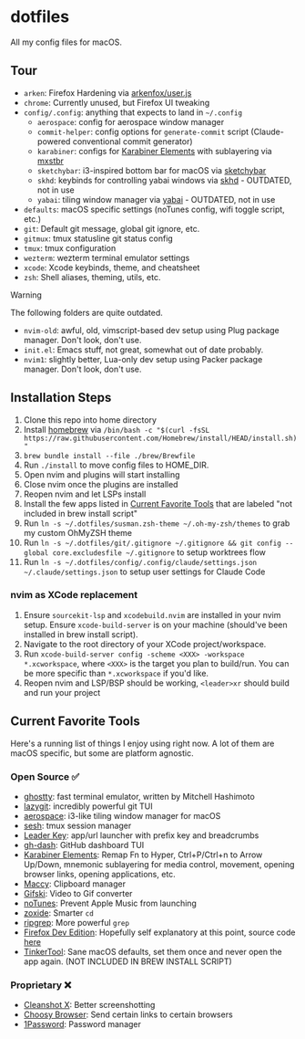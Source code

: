 # dotfiles
All my config files for macOS.

## Tour
- `arken`: Firefox Hardening via [arkenfox/user.js](https://github.com/arkenfox/user.js)
- `chrome`: Currently unused, but Firefox UI tweaking
- `config/.config`: anything that expects to land in `~/.config`
    - `aerospace`: config for aerospace window manager
    - `commit-helper`: config options for `generate-commit` script (Claude-powered conventional commit generator)
    - `karabiner`: configs for [Karabiner Elements](https://github.com/pqrs-org/Karabiner-Elements) with sublayering via [mxstbr](https://github.com/mxstbr/karabiner)
    - `sketchybar`: i3-inspired bottom bar for macOS via [sketchybar](https://github.com/FelixKratz/SketchyBar)
    - `skhd`: keybinds for controlling yabai windows via [skhd](https://github.com/koekeishiya/skhd) - OUTDATED, not in use
    - `yabai`: tiling window manager via [yabai](https://github.com/koekeishiya/yabai) - OUTDATED, not in use
- `defaults`: macOS specific settings (noTunes config, wifi toggle script, etc.)
- `git`: Default git message, global git ignore, etc.
- `gitmux`: tmux statusline git status config
- `tmux`: tmux configuration
- `wezterm`: wezterm terminal emulator settings
- `xcode`: Xcode keybinds, theme, and cheatsheet
- `zsh`: Shell aliases, theming, utils, etc.

> [!WARNING]
> The following folders are quite outdated.
- `nvim-old`: awful, old, vimscript-based dev setup using Plug package manager. Don't look, don't use.
- `init.el`: Emacs stuff, not great, somewhat out of date probably.
- `nvim1`: slightly better, Lua-only dev setup using Packer package manager. Don't look, don't use.

## Installation Steps
1. Clone this repo into home directory
2. Install [homebrew](https://brew.sh/) via `/bin/bash -c "$(curl -fsSL https://raw.githubusercontent.com/Homebrew/install/HEAD/install.sh)"`
3. `brew bundle install --file ./brew/Brewfile`
4. Run `./install` to move config files to HOME_DIR.
5. Open nvim and plugins will start installing
6. Close nvim once the plugins are installed
7. Reopen nvim and let LSPs install
8. Install the few apps listed in [Current Favorite Tools](#current-favorite-tools) that are labeled "not included in brew install script"
9. Run `ln -s ~/.dotfiles/susman.zsh-theme ~/.oh-my-zsh/themes` to grab my custom OhMyZSH theme
10. Run `ln -s ~/.dotfiles/git/.gitignore ~/.gitignore && git config --global core.excludesfile ~/.gitignore` to setup worktrees flow
11. Run `ln -s ~/.dotfiles/config/.config/claude/settings.json ~/.claude/settings.json` to setup user settings for Claude Code

### nvim as XCode replacement
1. Ensure `sourcekit-lsp` and `xcodebuild.nvim` are installed in your nvim setup. Ensure `xcode-build-server` is on your machine (should've been installed in brew install script).
2. Navigate to the root directory of your XCode project/workspace.
3. Run `xcode-build-server config -scheme <XXX> -workspace *.xcworkspace`, where `<XXX>` is the target you plan to build/run. You can be more specific than `*.xcworkspace` if you'd like.
4. Reopen nvim and LSP/BSP should be working, `<leader>xr` should build and run your project

## Current Favorite Tools

Here's a running list of things I enjoy using right now. A lot of them are macOS specific, but some are platform agnostic.

### Open Source ✅
- [ghostty](https://github.com/ghostty-org/ghostty): fast terminal emulator, written by Mitchell Hashimoto
- [lazygit](https://github.com/jesseduffield/lazygit): incredibly powerful git TUI
- [aerospace](https://github.com/nikitabobko/AeroSpace): i3-like tiling window manager for macOS
- [sesh](https://github.com/joshmedeski/sesh): tmux session manager
- [Leader Key](https://github.com/mikker/LeaderKey.app): app/url launcher with prefix key and breadcrumbs
- [gh-dash](https://github.com/dlvhdr/gh-dash): GitHub dashboard TUI
- [Karabiner Elements](https://github.com/pqrs-org/Karabiner-Elements): Remap Fn to Hyper, Ctrl+P/Ctrl+n to Arrow Up/Down, mnemonic sublayering for media control, movement, opening browser links, opening applications, etc.
- [Maccy](https://github.com/p0deje/Maccy): Clipboard manager
- [Gifski](https://github.com/sindresorhus/Gifski): Video to Gif converter
- [noTunes](https://github.com/tombonez/noTunes): Prevent Apple Music from launching
- [zoxide](https://github.com/ajeetdsouza/zoxide): Smarter `cd`
- [ripgrep](https://github.com/BurntSushi/eipgrep): More powerful `grep`
- [Firefox Dev Edition](https://www.mozilla.org/en-US/firefox/developer/): Hopefully self explanatory at this point, source code [here](https://hg.mozilla.org/mozilla-central/)
- [TinkerTool](https://www.bresink.com/osx/0TinkerTool/download.php): Sane macOS defaults, set them once and never open the app again. (NOT INCLUDED IN BREW INSTALL SCRIPT)

### Proprietary ❌
- [Cleanshot X](https://cleanshot.com/): Better screenshotting
- [Choosy Browser](https://choosy.app/): Send certain links to certain browsers
- [1Password](https://1password.com/): Password manager

